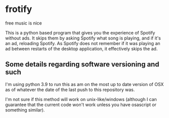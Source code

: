 # frotify
free music is nice  

This is a python based program that gives you the experience of Spotify without ads. 
It skips them by asking Spotify what song is playing, and if it's an ad, reloading 
Spotify. As Spotify does not remember if it was playing an ad between restarts of 
the desktop application, it effectively skips the ad.

## Some details regarding software versioning and such
I'm using python 3.9 to run this as am on the most up to date version of OSX as of 
whatever the date of the last push to this repository was.  

I'm not sure if this method will work on unix-like/windows (although I can guarantee 
that the current code won't work unless you have osascript or something similar).
